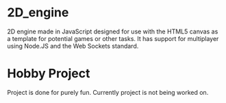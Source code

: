 # 2D_engine

2D engine made in JavaScript designed for use with the HTML5 canvas as a template for potential games or other tasks.
It has support for multiplayer using Node.JS and the Web Sockets standard.

# Hobby Project

Project is done for purely fun. Currently project is not being worked on.
